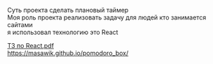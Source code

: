 Суть проекта сделать плановый таймер<br>
Mоя роль проекта реализовать задачу для людей кто занимается сайтами<br>
 я использовал технологию это React 

[ТЗ по React.pdf](https://github.com/Denison1526/Pomodoro/files/12504051/React.pdf)<br>
https://masawik.github.io/pomodoro_box/
